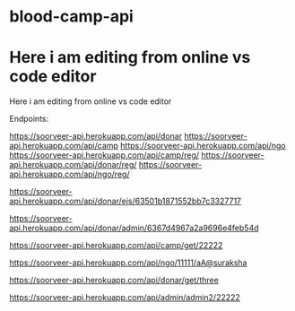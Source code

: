 # blood-camp-api

# Here i am editing from online vs code editor

Here i am editing from online vs code editor

Endpoints:

https://soorveer-api.herokuapp.com/api/donar
https://soorveer-api.herokuapp.com/api/camp
https://soorveer-api.herokuapp.com/api/ngo
https://soorveer-api.herokuapp.com/api/camp/reg/<id>
https://soorveer-api.herokuapp.com/api/donar/reg/<id>
https://soorveer-api.herokuapp.com/api/ngo/reg/<id>
  
 https://soorveer-api.herokuapp.com/api/donar/ejs/63501b1871552bb7c3327717
 
 
 https://soorveer-api.herokuapp.com/api/donar/admin/6367d4967a2a9696e4feb54d
  
  https://soorveer-api.herokuapp.com/api/camp/get/22222
  
  https://soorveer-api.herokuapp.com/api/ngo/11111/aA@suraksha
  
  https://soorveer-api.herokuapp.com/api/donar/get/three
  
  https://soorveer-api.herokuapp.com/api/admin/admin2/22222
